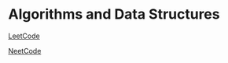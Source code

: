 # Algorithms and Data Structures

[LeetCode](https://leetcode.com/u/aephonics)

[NeetCode](https://aephonics.com)
